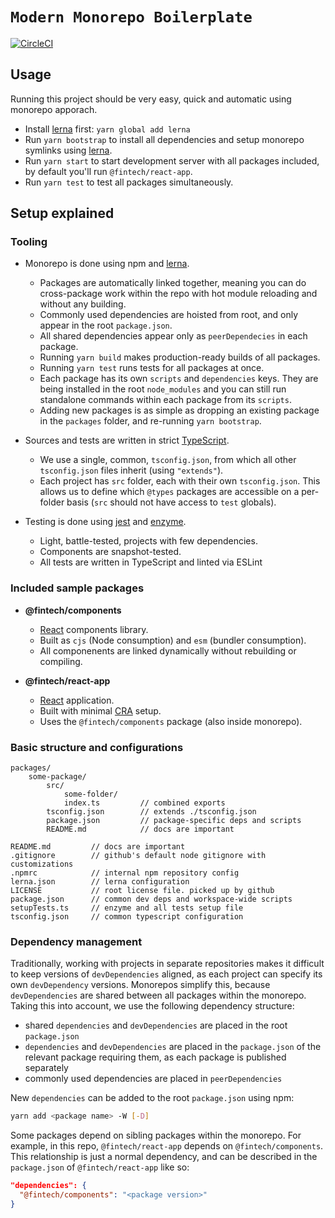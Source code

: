 # `Modern Monorepo Boilerplate`

[![CircleCI](https://circleci.com/gh/michaljach/modern-monorepo-boilerplate/tree/master.svg?style=svg)](https://circleci.com/gh/michaljach/modern-monorepo-boilerplate/tree/master)

## Usage

Running this project should be very easy, quick and automatic using monorepo apporach.

- Install [lerna](https://github.com/lerna/lerna) first: `yarn global add lerna`
- Run `yarn bootstrap` to install all dependencies and setup monorepo symlinks using [lerna](https://github.com/lerna/lerna).
- Run `yarn start` to start development server with all packages included, by default you'll run `@fintech/react-app`.
- Run `yarn test` to test all packages simultaneously.

## Setup explained

### Tooling

- Monorepo is done using npm and [lerna](https://github.com/lerna/lerna).

  - Packages are automatically linked together, meaning you can do cross-package work within the repo with hot module reloading and without any building.
  - Commonly used dependencies are hoisted from root, and only appear in the root `package.json`.
  - All shared dependencies appear only as `peerDependecies` in each package.
  - Running `yarn build` makes production-ready builds of all packages.
  - Running `yarn test` runs tests for all packages at once.
  - Each package has its own `scripts` and `dependencies` keys. They are being installed in the root `node_modules` and you can still run standalone commands within each package from its `scripts`.
  - Adding new packages is as simple as dropping an existing package in the `packages` folder, and re-running `yarn bootstrap`.

- Sources and tests are written in strict [TypeScript](https://github.com/Microsoft/TypeScript).

  - We use a single, common, `tsconfig.json`, from which all other `tsconfig.json` files inherit (using `"extends"`).
  - Each project has `src` folder, each with their own `tsconfig.json`. This allows us to define which `@types` packages are accessible on a per-folder basis (`src` should not have access to `test` globals).

- Testing is done using [jest](https://jestjs.io/) and [enzyme](https://airbnb.io/enzyme/).
  - Light, battle-tested, projects with few dependencies.
  - Components are snapshot-tested.
  - All tests are written in TypeScript and linted via ESLint

### Included sample packages

- **@fintech/components**

  - [React](https://github.com/facebook/react) components library.
  - Built as `cjs` (Node consumption) and `esm` (bundler consumption).
  - All componenents are linked dynamically without rebuilding or compiling.

- **@fintech/react-app**
  - [React](https://github.com/facebook/react) application.
  - Built with minimal [CRA](https://github.com/facebook/create-react-app) setup.
  - Uses the `@fintech/components` package (also inside monorepo).

### Basic structure and configurations

```
packages/
    some-package/
        src/
            some-folder/
            index.ts         // combined exports
        tsconfig.json        // extends ./tsconfig.json
        package.json         // package-specific deps and scripts
        README.md            // docs are important

README.md         // docs are important
.gitignore        // github's default node gitignore with customizations
.npmrc            // internal npm repository config
lerna.json        // lerna configuration
LICENSE           // root license file. picked up by github
package.json      // common dev deps and workspace-wide scripts
setupTests.ts     // enzyme and all tests setup file
tsconfig.json     // common typescript configuration
```

### Dependency management

Traditionally, working with projects in separate repositories makes it difficult to keep versions of `devDependencies` aligned, as each project can specify its own `devDependency` versions.
Monorepos simplify this, because `devDependencies` are shared between all packages within the monorepo.
Taking this into account, we use the following dependency structure:

- shared `dependencies` and `devDependencies` are placed in the root `package.json`
- `dependencies` and `devDependencies` are placed in the `package.json` of the relevant package requiring them, as each package is published separately
- commonly used dependencies are placed in `peerDependencies`

New `dependencies` can be added to the root `package.json` using npm:

```sh
yarn add <package name> -W [-D]
```

Some packages depend on sibling packages within the monorepo. For example, in this repo, `@fintech/react-app` depends on `@fintech/components`. This relationship is just a normal dependency, and can be described in the `package.json` of `@fintech/react-app` like so:

```json
"dependencies": {
  "@fintech/components": "<package version>"
}
```
